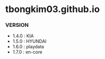 # tbongkim03.github.io

### VERSION
- 1.4.0 : KIA
- 1.5.0 : HYUNDAI
- 1.6.0 : playdata
- 1.7.0 : en-core
